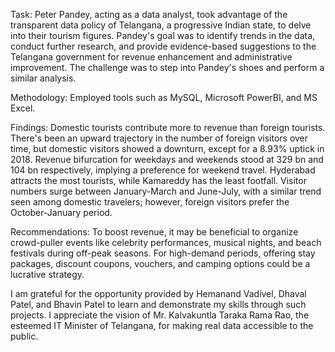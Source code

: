 Task: Peter Pandey, acting as a data analyst, took advantage of the transparent data policy of Telangana, a progressive Indian state, to delve into their tourism figures. Pandey's goal was to identify trends in the data, conduct further research, and provide evidence-based suggestions to the Telangana government for revenue enhancement and administrative improvement. The challenge was to step into Pandey's shoes and perform a similar analysis.


Methodology: Employed tools such as MySQL, Microsoft PowerBI, and MS Excel.


Findings: Domestic tourists contribute more to revenue than foreign tourists. There's been an upward trajectory in the number of foreign visitors over time, but domestic visitors showed a downturn, except for a 8.93% uptick in 2018. Revenue bifurcation for weekdays and weekends stood at 329 bn and 104 bn respectively, implying a preference for weekend travel. Hyderabad attracts the most tourists, while Kamareddy has the least footfall. Visitor numbers surge between January-March and June-July, with a similar trend seen among domestic travelers; however, foreign visitors prefer the October-January period.


Recommendations: To boost revenue, it may be beneficial to organize crowd-puller events like celebrity performances, musical nights, and beach festivals during off-peak seasons. For high-demand periods, offering stay packages, discount coupons, vouchers, and camping options could be a lucrative strategy.


I am grateful for the opportunity provided by Hemanand Vadivel, Dhaval Patel, and Bhavin Patel to learn and demonstrate my skills through such projects. I appreciate the vision of Mr. Kalvakuntla Taraka Rama Rao, the esteemed IT Minister of Telangana, for making real data accessible to the public.
